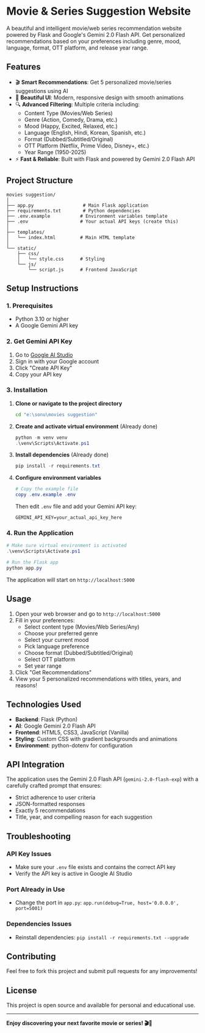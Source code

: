 # Movie & Series Suggestion Website

A beautiful and intelligent movie/web series recommendation website powered by Flask and Google's Gemini 2.0 Flash API. Get personalized recommendations based on your preferences including genre, mood, language, format, OTT platform, and release year range.

## Features

- 🎬 **Smart Recommendations**: Get 5 personalized movie/series suggestions using AI
- 🎨 **Beautiful UI**: Modern, responsive design with smooth animations
- 🔍 **Advanced Filtering**: Multiple criteria including:
  - Content Type (Movies/Web Series)
  - Genre (Action, Comedy, Drama, etc.)
  - Mood (Happy, Excited, Relaxed, etc.)
  - Language (English, Hindi, Korean, Spanish, etc.)
  - Format (Dubbed/Subtitled/Original)
  - OTT Platform (Netflix, Prime Video, Disney+, etc.)
  - Year Range (1950-2025)
- ⚡ **Fast & Reliable**: Built with Flask and powered by Gemini 2.0 Flash API

## Project Structure

```
movies suggestion/
│
├── app.py                  # Main Flask application
├── requirements.txt        # Python dependencies
├── .env.example           # Environment variables template
├── .env                   # Your actual API keys (create this)
│
├── templates/
│   └── index.html         # Main HTML template
│
└── static/
    ├── css/
    │   └── style.css      # Styling
    └── js/
        └── script.js      # Frontend JavaScript
```

## Setup Instructions

### 1. Prerequisites

- Python 3.10 or higher
- A Google Gemini API key

### 2. Get Gemini API Key

1. Go to [Google AI Studio](https://makersuite.google.com/app/apikey)
2. Sign in with your Google account
3. Click "Create API Key"
4. Copy your API key

### 3. Installation

1. **Clone or navigate to the project directory**
   ```bash
   cd "e:\sonu\movies suggestion"
   ```

2. **Create and activate virtual environment** (Already done)
   ```powershell
   python -m venv venv
   .\venv\Scripts\Activate.ps1
   ```

3. **Install dependencies** (Already done)
   ```powershell
   pip install -r requirements.txt
   ```

4. **Configure environment variables**
   ```powershell
   # Copy the example file
   copy .env.example .env
   ```
   
   Then edit `.env` file and add your Gemini API key:
   ```
   GEMINI_API_KEY=your_actual_api_key_here
   ```

### 4. Run the Application

```powershell
# Make sure virtual environment is activated
.\venv\Scripts\Activate.ps1

# Run the Flask app
python app.py
```

The application will start on `http://localhost:5000`

## Usage

1. Open your web browser and go to `http://localhost:5000`
2. Fill in your preferences:
   - Select content type (Movies/Web Series/Any)
   - Choose your preferred genre
   - Select your current mood
   - Pick language preference
   - Choose format (Dubbed/Subtitled/Original)
   - Select OTT platform
   - Set year range
3. Click "Get Recommendations"
4. View your 5 personalized recommendations with titles, years, and reasons!

## Technologies Used

- **Backend**: Flask (Python)
- **AI**: Google Gemini 2.0 Flash API
- **Frontend**: HTML5, CSS3, JavaScript (Vanilla)
- **Styling**: Custom CSS with gradient backgrounds and animations
- **Environment**: python-dotenv for configuration

## API Integration

The application uses the Gemini 2.0 Flash API (`gemini-2.0-flash-exp`) with a carefully crafted prompt that ensures:
- Strict adherence to user criteria
- JSON-formatted responses
- Exactly 5 recommendations
- Title, year, and compelling reason for each suggestion

## Troubleshooting

### API Key Issues
- Make sure your `.env` file exists and contains the correct API key
- Verify the API key is active in Google AI Studio

### Port Already in Use
- Change the port in `app.py`: `app.run(debug=True, host='0.0.0.0', port=5001)`

### Dependencies Issues
- Reinstall dependencies: `pip install -r requirements.txt --upgrade`

## Contributing

Feel free to fork this project and submit pull requests for any improvements!

## License

This project is open source and available for personal and educational use.

---

**Enjoy discovering your next favorite movie or series! 🎬🍿**
